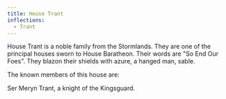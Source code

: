 ```yaml
---
title: House Trant
inflections:
  - Trant
---
```


 House Trant is a noble family from the Stormlands. They are one of the principal houses sworn to House Baratheon. Their words are "So End Our Foes". They blazon their shields with azure, a hanged man, sable.

The known members of this house are:

Ser Meryn Trant, a knight of the Kingsguard.


